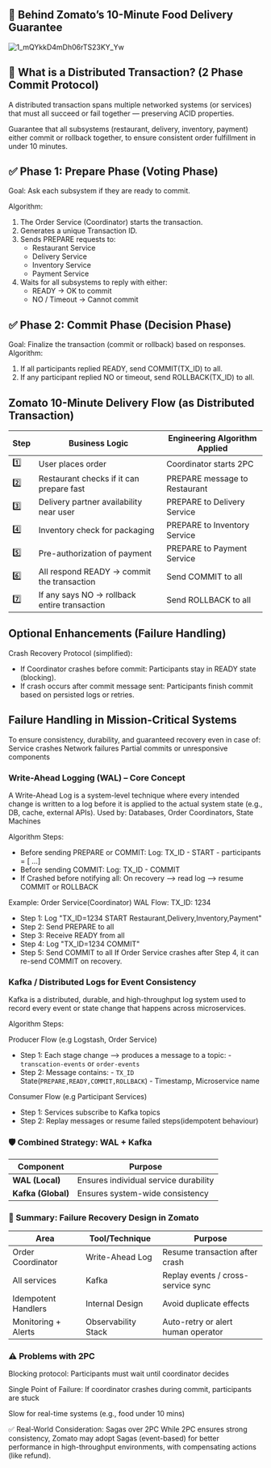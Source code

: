 
## 📌 Behind Zomato’s 10-Minute Food Delivery Guarantee
![1_mQYkkD4mDh06rTS23KY_Yw](https://github.com/user-attachments/assets/38ddd3eb-07c0-43e3-b48b-4c4601906d91)

## 🔄 What is a Distributed Transaction? (2 Phase Commit Protocol)
A distributed transaction spans multiple networked systems (or services) that must all succeed or fail together — preserving ACID properties.

Guarantee that all subsystems (restaurant, delivery, inventory, payment) either commit or rollback together, to ensure consistent order fulfillment in under 10 minutes.

## ✅ Phase 1: Prepare Phase (Voting Phase)
Goal: Ask each subsystem if they are ready to commit.

Algorithm:
1. The Order Service (Coordinator) starts the transaction.
2. Generates a unique Transaction ID.
3. Sends PREPARE requests to:
   - Restaurant Service
   - Delivery Service
   - Inventory Service
   - Payment Service
4. Waits for all subsystems to reply with either:
   - READY → OK to commit
   - NO / Timeout → Cannot commit



## ✅ Phase 2: Commit Phase (Decision Phase)
Goal: Finalize the transaction (commit or rollback) based on responses.
Algorithm:
1. If all participants replied READY, send COMMIT(TX_ID) to all.
2. If any participant replied NO or timeout, send ROLLBACK(TX_ID) to all.


## Zomato 10-Minute Delivery Flow (as Distributed Transaction)

| Step | Business Logic                               | Engineering Algorithm Applied |
| ---- | -------------------------------------------- | ----------------------------- |
| 1️⃣  | User places order                            | Coordinator starts 2PC        |
| 2️⃣  | Restaurant checks if it can prepare fast     | PREPARE message to Restaurant |
| 3️⃣  | Delivery partner availability near user      | PREPARE to Delivery Service   |
| 4️⃣  | Inventory check for packaging                | PREPARE to Inventory Service  |
| 5️⃣  | Pre-authorization of payment                 | PREPARE to Payment Service    |
| 6️⃣  | All respond READY → commit the transaction   | Send COMMIT to all            |
| 7️⃣  | If any says NO → rollback entire transaction | Send ROLLBACK to all          |


## Optional Enhancements (Failure Handling)
Crash Recovery Protocol (simplified):
- If Coordinator crashes before commit: Participants stay in READY state (blocking).
- If crash occurs after commit message sent: Participants finish commit based on persisted logs or retries.


## Failure Handling in Mission-Critical Systems 
To ensure consistency, durability, and guaranteed recovery even in case of:
Service crashes
Network failures
Partial commits or unresponsive components

###  Write-Ahead Logging (WAL) – Core Concept
A Write-Ahead Log is a system-level technique where every intended change is written to a log before it is applied to the actual system state (e.g., DB, cache, external APIs).
Used by: Databases, Order Coordinators, State Machines

Algorithm Steps:
- Before sending PREPARE or COMMIT:
   Log: TX_ID - START - participants = [ ...] 
- Before sending COMMIT:
   Log: TX_ID - COMMIT
- If Crashed before notifying all:
   On recovery --> read log --> resume COMMIT or ROLLBACK

Example: Order Service(Coordinator) WAL Flow:
TX_ID: 1234
- Step 1: Log "TX_ID=1234 START Restaurant,Delivery,Inventory,Payment"
- Step 2: Send PREPARE to all
- Step 3: Receive READY from all
- Step 4: Log "TX_ID=1234 COMMIT"
- Step 5: Send COMMIT to all
If Order Service crashes after Step 4, it can re-send COMMIT on recovery.


### Kafka / Distributed Logs for Event Consistency
Kafka is a distributed, durable, and high-throughput log system used to record every event or state change that happens across microservices.

Algorithm Steps:

Producer Flow (e.g Logstash, Order Service)
- Step 1: Each stage change --> produces a message to a topic:
        - `transcation-events` or `order-events`
- Step 2: Message contains:
        - `TX_ID` State(`PREPARE,READY,COMMIT,ROLLBACK`)
        -  Timestamp, Microservice name


Consumer Flow (e.g Participant Services)

- Step 1: Services subscribe to Kafka topics
- Step 2: Replay messages or resume failed steps(idempotent behaviour)


### 🛡️ Combined Strategy: WAL + Kafka
| Component          | Purpose                               |
| ------------------ | ------------------------------------- |
| **WAL (Local)**    | Ensures individual service durability |
| **Kafka (Global)** | Ensures system-wide consistency       |


### 🧩 Summary: Failure Recovery Design in Zomato

| Area                | Tool/Technique      | Purpose                            |
| ------------------- | ------------------- | ---------------------------------- |
| Order Coordinator   | Write-Ahead Log     | Resume transaction after crash     |
| All services        | Kafka               | Replay events / cross-service sync |
| Idempotent Handlers | Internal Design     | Avoid duplicate effects            |
| Monitoring + Alerts | Observability Stack | Auto-retry or alert human operator |



### ⚠️ Problems with 2PC
Blocking protocol: Participants must wait until coordinator decides

Single Point of Failure: If coordinator crashes during commit, participants are stuck

Slow for real-time systems (e.g., food under 10 mins)

✅ Real-World Consideration: Sagas over 2PC
While 2PC ensures strong consistency, Zomato may adopt Sagas (event-based) for better performance in high-throughput environments, with compensating actions (like refund).

